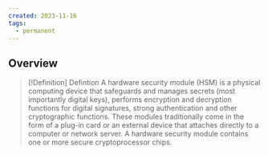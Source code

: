```yaml
---
created: 2023-11-16
tags:
  - permanent
---
```

## Overview

>[!Definition] Defintion
>A hardware security module (HSM) is a physical computing device that safeguards and manages secrets (most importantly digital keys), performs encryption and decryption functions for digital signatures, strong authentication and other cryptographic functions. These modules traditionally come in the form of a plug-in card or an external device that attaches directly to a computer or network server. A hardware security module contains one or more secure cryptoprocessor chips.

